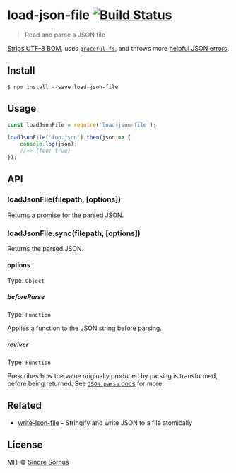 # load-json-file [![Build Status](https://travis-ci.org/sindresorhus/load-json-file.svg?branch=master)](https://travis-ci.org/sindresorhus/load-json-file)

> Read and parse a JSON file

[Strips UTF-8 BOM](https://github.com/sindresorhus/strip-bom), uses [`graceful-fs`](https://github.com/isaacs/node-graceful-fs), and throws more [helpful JSON errors](https://github.com/sindresorhus/parse-json).


## Install

```
$ npm install --save load-json-file
```


## Usage

```js
const loadJsonFile = require('load-json-file');

loadJsonFile('foo.json').then(json => {
	console.log(json);
	//=> {foo: true}
});
```


## API

### loadJsonFile(filepath, [options])

Returns a promise for the parsed JSON.

### loadJsonFile.sync(filepath, [options])

Returns the parsed JSON.

#### options

Type: `Object`

##### beforeParse

Type: `Function`

Applies a function to the JSON string before parsing.

##### reviver

Type: `Function`

Prescribes how the value originally produced by parsing is transformed, before being returned. See [`JSON.parse` docs](https://developer.mozilla.org/en-US/docs/Web/JavaScript/Reference/Global_Objects/JSON/parse#Using_the_reviver_parameter) for more.


## Related

- [write-json-file](https://github.com/sindresorhus/write-json-file) - Stringify and write JSON to a file atomically


## License

MIT © [Sindre Sorhus](https://sindresorhus.com)
